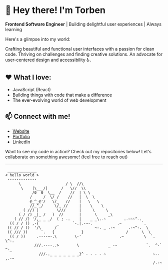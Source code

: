 # 👋 Hey there! I'm Torben
**Frontend Software Engineer**  |  Building delightful user experiences  |  Always learning

Here's a glimpse into my world:

Crafting beautiful and functional user interfaces with a passion for clean code. Thriving on challenges and finding creative solutions. An advocate for user-centered design and accessibility ♿.

## ❤ What I love:

- JavaScript (React)
- Building things with code that make a difference
- The ever-evolving world of web development

## 📫 Connect with me!

- [Website](https://www.awmedia.de/)
- [Portfolio](https://www.digital-creative.de/)
- [LinkedIn](https://www.linkedin.com/in/torben-korb/)


Want to see my code in action? Check out my repositories below!
Let's collaborate on something awesome! (feel free to reach out)

---
```
 _____________
< hello world >
 -------------
      \                    / \  //\
       \    |\___/|      /   \//  \\
            /0  0  \__  /    //  | \ \
           /     /  \/_/    //   |  \  \
           @_^_@'/   \/_   //    |   \   \
           //_^_/     \/_ //     |    \    \
        ( //) |        \///      |     \     \
      ( / /) _|_ /   )  //       |      \     _\
    ( // /) '/,_ _ _/  ( ; -.    |    _ _\.-~        .-~~~^-.
  (( / / )) ,-{        _      `-.|.-~-.           .~         `.
 (( // / ))  '/\      /                 ~-. _ .-~      .-~^-.  \
 (( /// ))      `.   {            }                   /      \  \
  (( / ))     .----~-.\        \-'                 .~         \  `. \^-.
             ///.----..>        \             _ -~             `.  ^-`  ^-_
               ///-._ _ _ _ _ _ _}^ - - - - ~                     ~-- ,.-~
                                                                  /.-~
```
